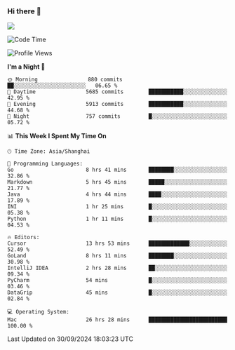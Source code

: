 ### Hi there 👋

<!--
**JJAYCHEN1e/jjaychen1e** is a ✨ _special_ ✨ repository because its `README.md` (this file) appears on your GitHub profile.

Here are some ideas to get you started:

- 🔭 I’m currently working on ...
- 🌱 I’m currently learning ...
- 👯 I’m looking to collaborate on ...
- 🤔 I’m looking for help with ...
- 💬 Ask me about ...
- 📫 How to reach me: ...
- 😄 Pronouns: ...
- ⚡ Fun fact: ...
-->

[![](https://github-readme-stats.vercel.app/api?username=jjaychen1e&show_icons=true)](https://github.com/jjaychen1e/github-readme-stats?count_private=true)

<!--START_SECTION:waka-->
![Code Time](http://img.shields.io/badge/Code%20Time-1%2C467%20hrs%2044%20mins-blue)

![Profile Views](http://img.shields.io/badge/Profile%20Views-0-blue)

**I'm a Night 🦉** 

```text
🌞 Morning                880 commits         ██░░░░░░░░░░░░░░░░░░░░░░░   06.65 % 
🌆 Daytime                5685 commits        ███████████░░░░░░░░░░░░░░   42.95 % 
🌃 Evening                5913 commits        ███████████░░░░░░░░░░░░░░   44.68 % 
🌙 Night                  757 commits         █░░░░░░░░░░░░░░░░░░░░░░░░   05.72 % 
```


📊 **This Week I Spent My Time On** 

```text
🕑︎ Time Zone: Asia/Shanghai

💬 Programming Languages: 
Go                       8 hrs 41 mins       ████████░░░░░░░░░░░░░░░░░   32.86 % 
Markdown                 5 hrs 45 mins       █████░░░░░░░░░░░░░░░░░░░░   21.77 % 
Java                     4 hrs 44 mins       ████░░░░░░░░░░░░░░░░░░░░░   17.89 % 
INI                      1 hr 25 mins        █░░░░░░░░░░░░░░░░░░░░░░░░   05.38 % 
Python                   1 hr 11 mins        █░░░░░░░░░░░░░░░░░░░░░░░░   04.53 % 

🔥 Editors: 
Cursor                   13 hrs 53 mins      █████████████░░░░░░░░░░░░   52.49 % 
GoLand                   8 hrs 11 mins       ████████░░░░░░░░░░░░░░░░░   30.98 % 
IntelliJ IDEA            2 hrs 28 mins       ██░░░░░░░░░░░░░░░░░░░░░░░   09.34 % 
PyCharm                  54 mins             █░░░░░░░░░░░░░░░░░░░░░░░░   03.46 % 
DataGrip                 45 mins             █░░░░░░░░░░░░░░░░░░░░░░░░   02.84 % 

💻 Operating System: 
Mac                      26 hrs 28 mins      █████████████████████████   100.00 % 
```


 Last Updated on 30/09/2024 18:03:23 UTC
<!--END_SECTION:waka-->
